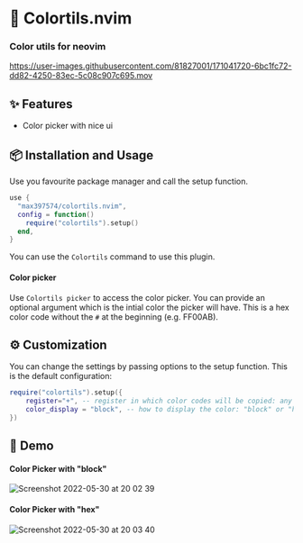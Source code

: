 # 🎨 Colortils.nvim
### Color utils for neovim

https://user-images.githubusercontent.com/81827001/171041720-6bc1fc72-dd82-4250-83ec-5c08c907c695.mov

## ✨ Features
- Color picker with nice ui

## 📦 Installation and Usage

Use you favourite package manager and call the setup function.
```lua
use {
  "max397574/colortils.nvim",
  config = function()
    require("colortils").setup()
  end,
}
```

You can use the `Colortils` command to use this plugin.

#### Color picker
Use `Colortils picker` to access the color picker.
You can provide an optional argument which is the intial color the picker will have.
This is a hex color code without the `#` at the beginning (e.g. FF00AB).

## ⚙️ Customization
You can change the settings by passing options to the setup function.
This is the default configuration:
```lua
require("colortils").setup({
    register="+", -- register in which color codes will be copied: any register
    color_display = "block", -- how to display the color: "block" or "hex"
})
```

## 👀 Demo

#### Color Picker with "block"

![Screenshot 2022-05-30 at 20 02 39](https://user-images.githubusercontent.com/81827001/171042127-6b7fe7f3-a95e-4ce7-b1ea-8026d3c03805.png)


#### Color Picker with "hex"

![Screenshot 2022-05-30 at 20 03 40](https://user-images.githubusercontent.com/81827001/171042234-295e9bbf-d093-491c-98e8-c753f23f6dd1.png)
